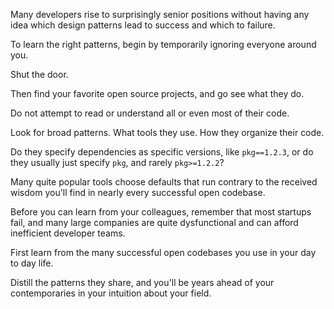 Many developers rise to surprisingly senior positions without having any idea which design patterns lead to success and which to failure.

To learn the right patterns, begin by temporarily ignoring everyone around you.

Shut the door.

Then find your favorite open source projects, and go see what they do.

Do not attempt to read or understand all or even most of their code.

Look for broad patterns. What tools they use. How they organize their code.

Do they specify dependencies as specific versions, like `pkg==1.2.3`, or do they usually just specify `pkg`, and rarely `pkg>=1.2.2`?

Many quite popular tools choose defaults that run contrary to the received wisdom you'll find in nearly every successful open codebase.

Before you can learn from your colleagues, remember that most startups fail, and many large companies are quite dysfunctional and can afford inefficient developer teams.

First learn from the many successful open codebases you use in your day to day life.

Distill the patterns they share, and you'll be years ahead of your contemporaries in your intuition about your field.
